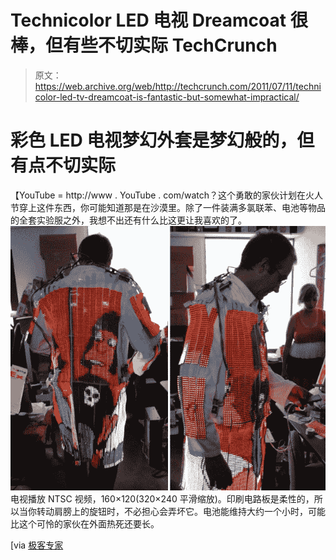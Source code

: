 # Technicolor LED 电视 Dreamcoat 很棒，但有些不切实际 TechCrunch

> 原文：<https://web.archive.org/web/http://techcrunch.com/2011/07/11/technicolor-led-tv-dreamcoat-is-fantastic-but-somewhat-impractical/>

# 彩色 LED 电视梦幻外套是梦幻般的，但有点不切实际

【YouTube = http://www . YouTube . com/watch？这个勇敢的家伙计划在火人节穿上这件东西，你可能知道那是在沙漠里。除了一件装满多氯联苯、电池等物品的全套实验服之外，我想不出还有什么比这更让我喜欢的了。
 ![](img/5ae0d24f18c4a0d487e939bdae7b3f81.png "guy")
电视播放 NTSC 视频，160×120(320×240 平滑缩放)。印刷电路板是柔性的，所以当你转动肩膀上的旋钮时，不必担心会弄坏它。电池能维持大约一个小时，可能比这个可怜的家伙在外面热死还要长。

[via [极客专家](https://web.archive.org/web/20230203123116/http://www.geekologie.com/2011/07/motion-sickness-a-wearable-led-televisio.php)